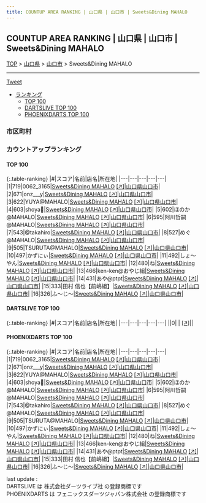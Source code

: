 ```yaml
---
title: COUNTUP AREA RANKING | 山口県 | 山口市 | Sweets&Dining MAHALO
---
```

## COUNTUP AREA RANKING | 山口県 | 山口市 | Sweets&Dining MAHALO

[TOP](/darts/rank/) > [山口県](/darts/rank/山口県/) > [山口市](/darts/rank/山口県/山口市/) > Sweets&Dining MAHALO

___

<a href="https://twitter.com/share?ref_src=twsrc%5Etfw" data-text="COUNTUP AREA RANKING | 山口県山口市Sweets&Dining MAHALO" class="twitter-share-button" data-hashtags="DARTSLIVE,PHOENIXDARTS,darts,ダーツ" data-show-count="false">Tweet</a>

* [ランキング](#カウントアップランキング)
    * [TOP 100](#top-100)
    * [DARTSLIVE TOP 100](#dartslive-top-100)
    * [PHOENIXDARTS TOP 100](#phoenixdarts-top-100)

### 市区町村

<ul>

</ul>

### カウントアップランキング

#### TOP 100



{:.table-ranking}
|#|スコア|名前|店名|所在地|
|---|---|---|---|---|
|1|719|<span class="rank-name-pd">0062_3165</span>|<a href="/darts/rank/shops/91119.html">Sweets&Dining MAHALO</a> <a href="https://vs.phoenixdarts.com/jp/shop/shopDetailInfo/s_91119?s_seq=91119">[↗]</a>|<a href="/darts/rank/山口県/山口市">山口県山口市</a>|
|2|671|<span class="rank-name-pd">onz___y</span>|<a href="/darts/rank/shops/91119.html">Sweets&Dining MAHALO</a> <a href="https://vs.phoenixdarts.com/jp/shop/shopDetailInfo/s_91119?s_seq=91119">[↗]</a>|<a href="/darts/rank/山口県/山口市">山口県山口市</a>|
|3|622|<span class="rank-name-pd">YUYA@MAHALO</span>|<a href="/darts/rank/shops/91119.html">Sweets&Dining MAHALO</a> <a href="https://vs.phoenixdarts.com/jp/shop/shopDetailInfo/s_91119?s_seq=91119">[↗]</a>|<a href="/darts/rank/山口県/山口市">山口県山口市</a>|
|4|603|<span class="rank-name-pd">shoya</span>|<a href="/darts/rank/shops/91119.html">Sweets&Dining MAHALO</a> <a href="https://vs.phoenixdarts.com/jp/shop/shopDetailInfo/s_91119?s_seq=91119">[↗]</a>|<a href="/darts/rank/山口県/山口市">山口県山口市</a>|
|5|602|<span class="rank-name-pd">ほのか@MAHALO</span>|<a href="/darts/rank/shops/91119.html">Sweets&Dining MAHALO</a> <a href="https://vs.phoenixdarts.com/jp/shop/shopDetailInfo/s_91119?s_seq=91119">[↗]</a>|<a href="/darts/rank/山口県/山口市">山口県山口市</a>|
|6|595|<span class="rank-name-pd">阿川哲嗣@MAHALO</span>|<a href="/darts/rank/shops/91119.html">Sweets&Dining MAHALO</a> <a href="https://vs.phoenixdarts.com/jp/shop/shopDetailInfo/s_91119?s_seq=91119">[↗]</a>|<a href="/darts/rank/山口県/山口市">山口県山口市</a>|
|7|543|<span class="rank-name-pd">@takahiro</span>|<a href="/darts/rank/shops/91119.html">Sweets&Dining MAHALO</a> <a href="https://vs.phoenixdarts.com/jp/shop/shopDetailInfo/s_91119?s_seq=91119">[↗]</a>|<a href="/darts/rank/山口県/山口市">山口県山口市</a>|
|8|527|<span class="rank-name-pd">めぐ@MAHALO</span>|<a href="/darts/rank/shops/91119.html">Sweets&Dining MAHALO</a> <a href="https://vs.phoenixdarts.com/jp/shop/shopDetailInfo/s_91119?s_seq=91119">[↗]</a>|<a href="/darts/rank/山口県/山口市">山口県山口市</a>|
|9|505|<span class="rank-name-pd">TSURUTA@MAHALO</span>|<a href="/darts/rank/shops/91119.html">Sweets&Dining MAHALO</a> <a href="https://vs.phoenixdarts.com/jp/shop/shopDetailInfo/s_91119?s_seq=91119">[↗]</a>|<a href="/darts/rank/山口県/山口市">山口県山口市</a>|
|10|497|<span class="rank-name-pd">かずにぃ</span>|<a href="/darts/rank/shops/91119.html">Sweets&Dining MAHALO</a> <a href="https://vs.phoenixdarts.com/jp/shop/shopDetailInfo/s_91119?s_seq=91119">[↗]</a>|<a href="/darts/rank/山口県/山口市">山口県山口市</a>|
|11|492|<span class="rank-name-pd">しょ〜やん</span>|<a href="/darts/rank/shops/91119.html">Sweets&Dining MAHALO</a> <a href="https://vs.phoenixdarts.com/jp/shop/shopDetailInfo/s_91119?s_seq=91119">[↗]</a>|<a href="/darts/rank/山口県/山口市">山口県山口市</a>|
|12|480|<span class="rank-name-pd">ね</span>|<a href="/darts/rank/shops/91119.html">Sweets&Dining MAHALO</a> <a href="https://vs.phoenixdarts.com/jp/shop/shopDetailInfo/s_91119?s_seq=91119">[↗]</a>|<a href="/darts/rank/山口県/山口市">山口県山口市</a>|
|13|466|<span class="rank-name-pd">ken-ken@おやじ組</span>|<a href="/darts/rank/shops/91119.html">Sweets&Dining MAHALO</a> <a href="https://vs.phoenixdarts.com/jp/shop/shopDetailInfo/s_91119?s_seq=91119">[↗]</a>|<a href="/darts/rank/山口県/山口市">山口県山口市</a>|
|14|431|<span class="rank-name-pd">あや@ptpt</span>|<a href="/darts/rank/shops/91119.html">Sweets&Dining MAHALO</a> <a href="https://vs.phoenixdarts.com/jp/shop/shopDetailInfo/s_91119?s_seq=91119">[↗]</a>|<a href="/darts/rank/山口県/山口市">山口県山口市</a>|
|15|333|<span class="rank-name-pd">田村 信也【前嶋組】</span>|<a href="/darts/rank/shops/91119.html">Sweets&Dining MAHALO</a> <a href="https://vs.phoenixdarts.com/jp/shop/shopDetailInfo/s_91119?s_seq=91119">[↗]</a>|<a href="/darts/rank/山口県/山口市">山口県山口市</a>|
|16|326|<span class="rank-name-pd">ふ～じ～</span>|<a href="/darts/rank/shops/91119.html">Sweets&Dining MAHALO</a> <a href="https://vs.phoenixdarts.com/jp/shop/shopDetailInfo/s_91119?s_seq=91119">[↗]</a>|<a href="/darts/rank/山口県/山口市">山口県山口市</a>|


#### DARTSLIVE TOP 100



{:.table-ranking}
|#|スコア|名前|店名|所在地|
|---|---|---|---|---|
||0|<span class="rank-name-dl"> </span>|<a href="/darts/rank/shops/.html"></a> <a href="">[↗]</a>|<a href="/darts/rank//"></a>|


#### PHOENIXDARTS TOP 100



{:.table-ranking}
|#|スコア|名前|店名|所在地|
|---|---|---|---|---|
|1|719|<span class="rank-name-pd">0062_3165</span>|<a href="/darts/rank/shops/91119.html">Sweets&Dining MAHALO</a> <a href="https://vs.phoenixdarts.com/jp/shop/shopDetailInfo/s_91119?s_seq=91119">[↗]</a>|<a href="/darts/rank/山口県/山口市">山口県山口市</a>|
|2|671|<span class="rank-name-pd">onz___y</span>|<a href="/darts/rank/shops/91119.html">Sweets&Dining MAHALO</a> <a href="https://vs.phoenixdarts.com/jp/shop/shopDetailInfo/s_91119?s_seq=91119">[↗]</a>|<a href="/darts/rank/山口県/山口市">山口県山口市</a>|
|3|622|<span class="rank-name-pd">YUYA@MAHALO</span>|<a href="/darts/rank/shops/91119.html">Sweets&Dining MAHALO</a> <a href="https://vs.phoenixdarts.com/jp/shop/shopDetailInfo/s_91119?s_seq=91119">[↗]</a>|<a href="/darts/rank/山口県/山口市">山口県山口市</a>|
|4|603|<span class="rank-name-pd">shoya</span>|<a href="/darts/rank/shops/91119.html">Sweets&Dining MAHALO</a> <a href="https://vs.phoenixdarts.com/jp/shop/shopDetailInfo/s_91119?s_seq=91119">[↗]</a>|<a href="/darts/rank/山口県/山口市">山口県山口市</a>|
|5|602|<span class="rank-name-pd">ほのか@MAHALO</span>|<a href="/darts/rank/shops/91119.html">Sweets&Dining MAHALO</a> <a href="https://vs.phoenixdarts.com/jp/shop/shopDetailInfo/s_91119?s_seq=91119">[↗]</a>|<a href="/darts/rank/山口県/山口市">山口県山口市</a>|
|6|595|<span class="rank-name-pd">阿川哲嗣@MAHALO</span>|<a href="/darts/rank/shops/91119.html">Sweets&Dining MAHALO</a> <a href="https://vs.phoenixdarts.com/jp/shop/shopDetailInfo/s_91119?s_seq=91119">[↗]</a>|<a href="/darts/rank/山口県/山口市">山口県山口市</a>|
|7|543|<span class="rank-name-pd">@takahiro</span>|<a href="/darts/rank/shops/91119.html">Sweets&Dining MAHALO</a> <a href="https://vs.phoenixdarts.com/jp/shop/shopDetailInfo/s_91119?s_seq=91119">[↗]</a>|<a href="/darts/rank/山口県/山口市">山口県山口市</a>|
|8|527|<span class="rank-name-pd">めぐ@MAHALO</span>|<a href="/darts/rank/shops/91119.html">Sweets&Dining MAHALO</a> <a href="https://vs.phoenixdarts.com/jp/shop/shopDetailInfo/s_91119?s_seq=91119">[↗]</a>|<a href="/darts/rank/山口県/山口市">山口県山口市</a>|
|9|505|<span class="rank-name-pd">TSURUTA@MAHALO</span>|<a href="/darts/rank/shops/91119.html">Sweets&Dining MAHALO</a> <a href="https://vs.phoenixdarts.com/jp/shop/shopDetailInfo/s_91119?s_seq=91119">[↗]</a>|<a href="/darts/rank/山口県/山口市">山口県山口市</a>|
|10|497|<span class="rank-name-pd">かずにぃ</span>|<a href="/darts/rank/shops/91119.html">Sweets&Dining MAHALO</a> <a href="https://vs.phoenixdarts.com/jp/shop/shopDetailInfo/s_91119?s_seq=91119">[↗]</a>|<a href="/darts/rank/山口県/山口市">山口県山口市</a>|
|11|492|<span class="rank-name-pd">しょ〜やん</span>|<a href="/darts/rank/shops/91119.html">Sweets&Dining MAHALO</a> <a href="https://vs.phoenixdarts.com/jp/shop/shopDetailInfo/s_91119?s_seq=91119">[↗]</a>|<a href="/darts/rank/山口県/山口市">山口県山口市</a>|
|12|480|<span class="rank-name-pd">ね</span>|<a href="/darts/rank/shops/91119.html">Sweets&Dining MAHALO</a> <a href="https://vs.phoenixdarts.com/jp/shop/shopDetailInfo/s_91119?s_seq=91119">[↗]</a>|<a href="/darts/rank/山口県/山口市">山口県山口市</a>|
|13|466|<span class="rank-name-pd">ken-ken@おやじ組</span>|<a href="/darts/rank/shops/91119.html">Sweets&Dining MAHALO</a> <a href="https://vs.phoenixdarts.com/jp/shop/shopDetailInfo/s_91119?s_seq=91119">[↗]</a>|<a href="/darts/rank/山口県/山口市">山口県山口市</a>|
|14|431|<span class="rank-name-pd">あや@ptpt</span>|<a href="/darts/rank/shops/91119.html">Sweets&Dining MAHALO</a> <a href="https://vs.phoenixdarts.com/jp/shop/shopDetailInfo/s_91119?s_seq=91119">[↗]</a>|<a href="/darts/rank/山口県/山口市">山口県山口市</a>|
|15|333|<span class="rank-name-pd">田村 信也【前嶋組】</span>|<a href="/darts/rank/shops/91119.html">Sweets&Dining MAHALO</a> <a href="https://vs.phoenixdarts.com/jp/shop/shopDetailInfo/s_91119?s_seq=91119">[↗]</a>|<a href="/darts/rank/山口県/山口市">山口県山口市</a>|
|16|326|<span class="rank-name-pd">ふ～じ～</span>|<a href="/darts/rank/shops/91119.html">Sweets&Dining MAHALO</a> <a href="https://vs.phoenixdarts.com/jp/shop/shopDetailInfo/s_91119?s_seq=91119">[↗]</a>|<a href="/darts/rank/山口県/山口市">山口県山口市</a>|


<div class="footer border-top border-gray-light mt-5 pt-3 text-right text-gray">
    last update : <span style="font-weight: italic" id="foot_last_modified"></span><br />
    DARTSLIVE は 株式会社ダーツライブ社 の登録商標です<br />
    PHOENIXDARTS は フェニックスダーツジャパン株式会社 の登録商標です<br />
</div>

<script src="https://cdnjs.cloudflare.com/ajax/libs/jquery.tablesorter/2.31.3/js/jquery.tablesorter.min.js" integrity="sha512-qzgd5cYSZcosqpzpn7zF2ZId8f/8CHmFKZ8j7mU4OUXTNRd5g+ZHBPsgKEwoqxCtdQvExE5LprwwPAgoicguNg==" crossorigin="anonymous" referrerpolicy="no-referrer"></script>
<link rel="stylesheet" href="https://cdnjs.cloudflare.com/ajax/libs/jquery.tablesorter/2.31.3/css/theme.default.min.css" integrity="sha512-wghhOJkjQX0Lh3NSWvNKeZ0ZpNn+SPVXX1Qyc9OCaogADktxrBiBdKGDoqVUOyhStvMBmJQ8ZdMHiR3wuEq8+w==" crossorigin="anonymous" referrerpolicy="no-referrer" />
<script>
$(function() {
    $(".table-ranking").tablesorter({sortList:[[0, 0]]});
    $("#foot_last_modified").text(formatDate(new Date(document.lastModified), 'yyyy-MM-dd HH:mm:ss'));
});
</script>

<script async src="https://platform.twitter.com/widgets.js" charset="utf-8"></script>